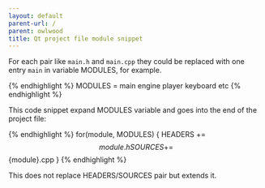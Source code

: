 ```yaml
---
layout: default
parent-url: /
parent: owlwood
title: Qt project file module snippet
---
```

For each pair like `main.h` and `main.cpp` they could be replaced with one entry `main` in variable MODULES, for example.

{% endhighlight %}
MODULES = main engine player keyboard etc
{% endhighlight %}

This code snippet expand MODULES variable and goes into the end of the project file:

{% endhighlight %}
for(module, MODULES) {
	HEADERS += $${module}.h
	SOURCES += $${module}.cpp
}
{% endhighlight %}

This does not replace HEADERS/SOURCES pair but extends it.

